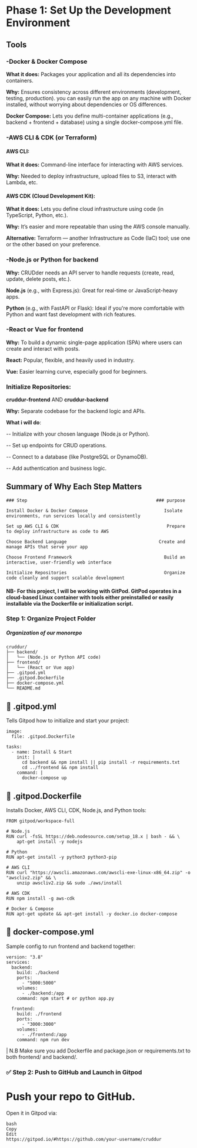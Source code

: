 # Phase 1: Set Up the Development Environment

## Tools

### -Docker & Docker Compose

**What it does:** Packages your application and all its dependencies into containers.

**Why:** Ensures consistency across different environments (development, testing, production). you can easily run the app on any machine with Docker installed, without worrying about dependencies or OS differences.

**Docker Compose:** Lets you define multi-container applications (e.g., backend + frontend + database) using a single docker-compose.yml file.


### -AWS CLI & CDK (or Terraform)

#### AWS CLI:

**What it does:** Command-line interface for interacting with AWS services.

**Why:** Needed to deploy infrastructure, upload files to S3, interact with Lambda, etc.

#### AWS CDK (Cloud Development Kit):

**What it does:** Lets you define cloud infrastructure using code (in TypeScript, Python, etc.).

**Why:** It’s easier and more repeatable than using the AWS console manually.

**Alternative:** Terraform — another Infrastructure as Code (IaC) tool; use one or the other based on your preference.


 ### -Node.js or Python for backend

**Why:** CRUDder needs an API server to handle requests (create, read, update, delete posts, etc.).

**Node.js** (e.g., with Express.js): Great for real-time or JavaScript-heavy apps.

**Python** (e.g., with FastAPI or Flask): Ideal if you're more comfortable with Python and want fast development with rich features.


### -React or Vue for frontend
**Why:** To build a dynamic single-page application (SPA) where users can create and interact with posts.

**React:** Popular, flexible, and heavily used in industry.

**Vue:** Easier learning curve, especially good for beginners.


### Initialize Repositories:

**cruddur-frontend** AND **cruddur-backend**

**Why:** Separate codebase for the backend logic and APIs.

**What i will do**:

-- Initialize with your chosen language (Node.js or Python).

-- Set up endpoints for CRUD operations.

-- Connect to a database (like PostgreSQL or DynamoDB).

-- Add authentication and business logic.


## Summary of Why Each Step Matters
```
### Step	                                             ### purpose 

Install Docker & Docker Compose                          	Isolate environments, run services locally and consistently

Set up AWS CLI & CDK	                                     Prepare to deploy infrastructure as code to AWS

Choose Backend Language	                                  Create and manage APIs that serve your app

Choose Frontend Framework	                                Build an interactive, user-friendly web interface

Initialize Repositories                                  	Organize code cleanly and support scalable development
```

#### NB- For this project, I will be working with GitPod. GitPod operates in a cloud-based Linux container with tools either preinstalled or easily installable via the Dockerfile or initialization script.

### Step 1: Organize Project Folder
##### Organization of our monorepo 
```
cruddur/
├── backend/
│   └── (Node.js or Python API code)
├── frontend/
│   └── (React or Vue app)
├── .gitpod.yml
├── .gitpod.Dockerfile
├── docker-compose.yml
└── README.md
```

## 📁 .gitpod.yml
Tells Gitpod how to initialize and start your project:
```
image:
  file: .gitpod.Dockerfile

tasks:
  - name: Install & Start
    init: |
      cd backend && npm install || pip install -r requirements.txt
      cd ../frontend && npm install
    command: |
      docker-compose up
```
## 📁 .gitpod.Dockerfile
Installs Docker, AWS CLI, CDK, Node.js, and Python tools:
```
FROM gitpod/workspace-full

# Node.js
RUN curl -fsSL https://deb.nodesource.com/setup_18.x | bash - && \
    apt-get install -y nodejs

# Python
RUN apt-get install -y python3 python3-pip

# AWS CLI
RUN curl "https://awscli.amazonaws.com/awscli-exe-linux-x86_64.zip" -o "awscliv2.zip" && \
    unzip awscliv2.zip && sudo ./aws/install

# AWS CDK
RUN npm install -g aws-cdk

# Docker & Compose
RUN apt-get update && apt-get install -y docker.io docker-compose
```

## 📁 docker-compose.yml
Sample config to run frontend and backend together:
```
version: "3.8"
services:
  backend:
    build: ./backend
    ports:
      - "5000:5000"
    volumes:
      - ./backend:/app
    command: npm start # or python app.py

  frontend:
    build: ./frontend
    ports:
      - "3000:3000"
    volumes:
      - ./frontend:/app
    command: npm run dev
```
| N.B Make sure you add Dockerfile and package.json or requirements.txt to both frontend/ and backend/.

### ✅ Step 2: Push to GitHub and Launch in Gitpod

# Push your repo to GitHub.
Open it in Gitpod via:
```
bash
Copy
Edit
https://gitpod.io/#https://github.com/your-username/cruddur
```


